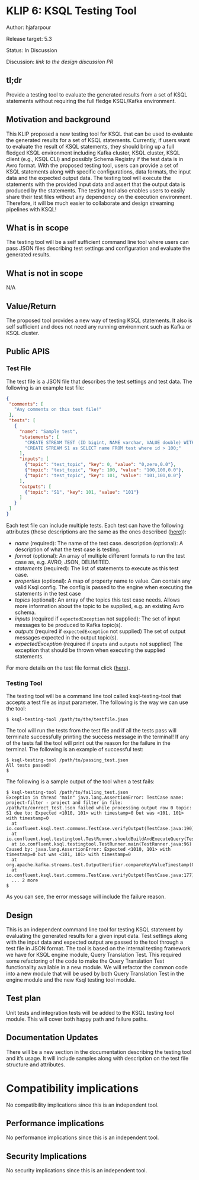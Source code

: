 # KLIP 6: KSQL Testing Tool

Author: hjafarpour

Release target: 5.3

Status: In Discussion

Discussion: _link to the design discussion PR_

## tl;dr

Provide a testing tool to evaluate the generated results from a set of KSQL statements without requiring the full fledge KSQL/Kafka environment.


## Motivation and background

This KLIP proposed a new testing tool for KSQL that can be used to evaluate the generated results for a set of KSQL statements. Currently, if users want to evaluate the result of KSQL statements, they should bring up a full fledged KSQL environment including Kafka cluster, KSQL cluster, KSQL client (e.g., KSQL CLI) and possibly Schema Registry if the test data is in Avro format.
With the proposed testing tool, users can provide a set of KSQL statements along with specific configurations, data formats, the input data and the expected output data. The testing tool will execute the statements with the provided input data and assert that the output data is produced by the statements.
The testing tool also enables users to easily share their test files without any dependency on the execution environment. Therefore, it will be much easier to collaborate and design streaming pipelines with KSQL!


## What is in scope

The testing tool will be a self sufficient command line tool where users can pass JSON files describing test settings and configuration and evaluate the generated results.

## What is not in scope

N/A

## Value/Return

The proposed tool provides a new way of testing KSQL statements. It also is self sufficient and does not need any running environment such as Kafka or KSQL cluster.


## Public APIS

### Test File

The test file is a JSON file that describes the test settings and test data. The following is an example test file:

```JSON
{
 "comments": [
   "Any comments on this test file!"
 ],
 "tests": [
   {
     "name": "Sample test",
     "statements": [
       "CREATE STREAM TEST (ID bigint, NAME varchar, VALUE double) WITH (kafka_topic='test_topic', value_format='DELIMITED', key='ID');",
       "CREATE STREAM S1 as SELECT name FROM test where id > 100;"
     ],
     "inputs": [
       {"topic": "test_topic", "key": 0, "value": "0,zero,0.0"},
       {"topic": "test_topic", "key": 100, "value": "100,100,0.0"},
       {"topic": "test_topic", "key": 101, "value": "101,101,0.0"}
     ],
     "outputs": [
       {"topic": "S1", "key": 101, "value": "101"}
     ]
   }
 ]
}
```

Each test file can include multiple tests. Each test can have the following attributes (these descriptions are the same as the ones described ([here](https://github.com/confluentinc/ksql/blob/master/ksql-engine/src/test/resources/query-validation-tests/README.md))):

- _name_ (required): The name of the test case.
description (optional): A description of what the test case is testing.
- _format_ (optional): An array of multiple different formats to run the test case as, e.g. AVRO, JSON, DELIMITED.
- _statements_ (required): The list of statements to execute as this test case.
- _properties_ (optional): A map of property name to value. Can contain any valid Ksql config. The config is passed to the engine when executing the statements in the test case
- _topics_ (optional): An array of the topics this test case needs. Allows more information about the topic to be supplied, e.g. an existing Avro schema.
- _inputs_ (required if `expectedException` not supplied): The set of input messages to be produced to Kafka topic(s).
- _outputs_ (required if `expectedException` not supplied) The set of output messages expected in the output topic(s).
- _expectedException_ (required if `inputs` and `outputs` not supplied) The exception that should be thrown when executing the supplied statements.


For more details on the test file format click ([here](https://github.com/confluentinc/ksql/blob/master/ksql-engine/src/test/resources/query-validation-tests/README.md)).


### Testing Tool

The testing tool will be a command line tool called ksql-testing-tool that accepts a test file as input parameter. The following is the way we can use the tool:

```shell
$ ksql-testing-tool /path/to/the/testfile.json
```
The tool will run the tests from the test file and if all the tests pass will terminate successfully printing the success message in the terminal! If any of the tests fail the tool will print out the reason for the failure in the terminal. The following is an example of successful test:

```shell
$ ksql-testing-tool /path/to/passing_test.json
All tests passed!
$
```
The following is a sample output of the tool when a test fails:

```shell
$ ksql-testing-tool /path/to/failing_test.json
Exception in thread "main" java.lang.AssertionError: TestCase name: project-filter - project and filter in file: /path/to/correct_test.json failed while processing output row 0 topic: S1 due to: Expected <1010, 101> with timestamp=0 but was <101, 101> with timestamp=0
  at io.confluent.ksql.test.commons.TestCase.verifyOutput(TestCase.java:190)
  at io.confluent.ksql.testingtool.TestRunner.shouldBuildAndExecuteQuery(TestRunner.java:134)
  at io.confluent.ksql.testingtool.TestRunner.main(TestRunner.java:96)
Caused by: java.lang.AssertionError: Expected <1010, 101> with timestamp=0 but was <101, 101> with timestamp=0
  at org.apache.kafka.streams.test.OutputVerifier.compareKeyValueTimestamp(OutputVerifier.java:208)
  at io.confluent.ksql.test.commons.TestCase.verifyOutput(TestCase.java:177)
  ... 2 more
$
```

As you can see, the error message will include the failure reason.


## Design

This is an independent command line tool for testing KSQL statement by evaluating the generated results for a given input data. Test settings along with the input data and expected output are passed to the tool through a test file in JSON format.
The tool is based on the internal testing framework we have for KSQL engine module, Query Translation Test. This required some refactoring of the code to make the Query Translation Test functionality available in a new module. We will refactor the common code into a new module that will be used by both Query Translation Test in the engine module and the new Ksql testing tool module.


## Test plan

Unit tests and integration tests will be added to the KSQL testing tool module. This will cover both happy path and failure paths.

## Documentation Updates

There will be a new section in the documentation describing the testing tool and it’s usage. It will include samples along with description on the test file structure and attributes.

# Compatibility implications

No compatibility implications since this is an independent tool.


## Performance implications

No performance implications since this is an independent tool.

## Security Implications

No security implications since this is an independent tool.
